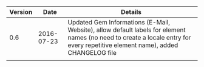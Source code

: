 | Version | Date       | Details                                                                                                                                                                       |
|---------|------------|-------------------------------------------------------------------------------------------------------------------------------------------------------------------------------|
| 0.6     | 2016-07-23 | Updated Gem Informations (E-Mail, Website), allow default labels for element names (no need to create a locale entry for every repetitive element name), added CHANGELOG file |
|         |            |                                                                                                                                                                               |
